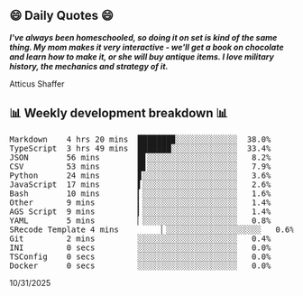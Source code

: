 ## 😄 Daily Quotes 😄

_**I've always been homeschooled, so doing it on set is kind of the same thing. My mom makes it very interactive - we'll get a book on chocolate and learn how to make it, or she will buy antique items. I love military history, the mechanics and strategy of it.**_

Atticus Shaffer



## 📊 Weekly development breakdown 📊

<pre>Markdown    4 hrs 20 mins  ███████▉░░░░░░░░░░░░░  38.0%
TypeScript  3 hrs 49 mins  ███████░░░░░░░░░░░░░░  33.4%
JSON        56 mins        █▋░░░░░░░░░░░░░░░░░░░   8.2%
CSV         53 mins        █▋░░░░░░░░░░░░░░░░░░░   7.9%
Python      24 mins        ▊░░░░░░░░░░░░░░░░░░░░   3.6%
JavaScript  17 mins        ▌░░░░░░░░░░░░░░░░░░░░   2.6%
Bash        10 mins        ▎░░░░░░░░░░░░░░░░░░░░   1.6%
Other       9 mins         ▎░░░░░░░░░░░░░░░░░░░░   1.4%
AGS Script  9 mins         ▎░░░░░░░░░░░░░░░░░░░░   1.4%
YAML        5 mins         ▏░░░░░░░░░░░░░░░░░░░░   0.8%
SRecode Template 4 mins         ▏░░░░░░░░░░░░░░░░░░░░   0.6%
Git         2 mins         ░░░░░░░░░░░░░░░░░░░░░   0.4%
INI         0 secs         ░░░░░░░░░░░░░░░░░░░░░   0.0%
TSConfig    0 secs         ░░░░░░░░░░░░░░░░░░░░░   0.0%
Docker      0 secs         ░░░░░░░░░░░░░░░░░░░░░   0.0%</pre>

10/31/2025